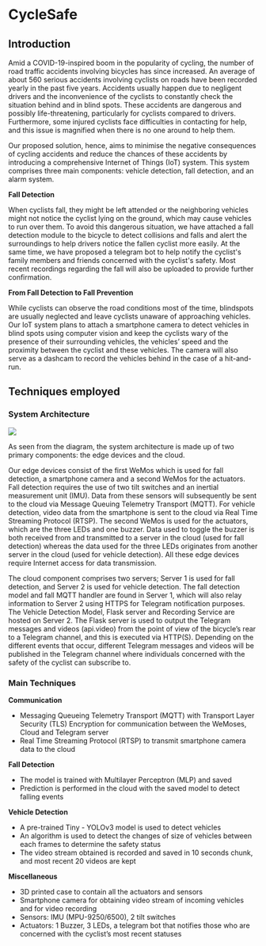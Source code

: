 # CycleSafe

## Introduction

Amid a COVID-19-inspired boom in the popularity of cycling, the number of road traffic accidents involving bicycles has since increased. An average of about 560 serious accidents involving cyclists on roads have been recorded yearly in the past five years. Accidents usually happen due to negligent drivers and the inconvenience of the cyclists to constantly check the situation behind and in blind spots. These accidents are dangerous and possibly life-threatening, particularly for cyclists compared to drivers. Furthermore, some injured cyclists face difficulties in contacting for help, and this issue is magnified when there is no one around to help them.

Our proposed solution, hence, aims to minimise the negative consequences of cycling accidents and reduce the chances of these accidents by introducing a comprehensive Internet of Things (IoT) system. This system comprises three main components: vehicle detection, fall detection, and an alarm system.

**Fall Detection**

When cyclists fall, they might be left attended or the neighboring vehicles might not notice the cyclist lying on the ground, which may cause vehicles to run over them. To avoid this dangerous situation, we have attached a fall detection module to the bicycle to detect collisions and falls and alert the surroundings to help drivers notice the fallen cyclist more easily. At the same time, we have proposed a telegram bot to help notify the cyclist's family members and friends concerned with the cyclist's safety. Most recent recordings regarding the fall will also be uploaded to provide further confirmation.

**From Fall Detection to Fall Prevention**

While cyclists can observe the road conditions most of the time, blindspots are usually neglected and leave cyclists unaware of approaching vehicles. Our IoT system plans to attach a smartphone camera to detect vehicles in blind spots using computer vision and keep the cyclists wary of the presence of their surrounding vehicles, the vehicles’ speed and the proximity between the cyclist and these vehicles. The camera will also serve as a dashcam to record the vehicles behind in the case of a hit-and-run.

## Techniques employed

### System Architecture

![](images/Aspose.Words.57d6fec9-9828-4ddc-b7db-1f1a93a7f7c4.002.png)

As seen from the diagram, the system architecture is made up of two primary components: the edge devices and the cloud.

Our edge devices consist of the first WeMos which is used for fall detection, a smartphone camera and a second WeMos for the actuators. Fall detection requires the use of two tilt switches and an inertial measurement unit (IMU). Data from these sensors will subsequently be sent to the cloud via Message Queuing Telemetry Transport (MQTT). For vehicle detection, video data from the smartphone is sent to the cloud via Real Time Streaming Protocol (RTSP). The second WeMos is used for the actuators, which are the three LEDs and one buzzer. Data used to toggle the buzzer is both received from and transmitted to a server in the cloud (used for fall detection) whereas the data used for the three LEDs originates from another server in the cloud (used for vehicle detection). All these edge devices require Internet access for data transmission.

The cloud component comprises two servers; Server 1 is used for fall detection, and Server 2 is used for vehicle detection. The fall detection model and fall MQTT handler are found in Server 1, which will also relay information to Server 2 using HTTPS for Telegram notification purposes. The Vehicle Detection Model, Flask server and Recording Service are hosted on Server 2. The Flask server is used to output the Telegram messages and videos (api.video) from the point of view of the bicycle’s rear to a Telegram channel, and this is executed via HTTP(S). Depending on the different events that occur, different Telegram messages and videos will be published in the Telegram channel where individuals concerned with the safety of the cyclist can subscribe to.

### Main Techniques

**Communication**

- Messaging Queueing Telemetry Transport (MQTT) with Transport Layer Security (TLS) Encryption for communication between the WeMoses, Cloud and Telegram server
- Real Time Streaming Protocol (RTSP) to transmit smartphone camera data to the cloud

**Fall Detection**

- The model is trained with Multilayer Perceptron (MLP) and saved
- Prediction is performed in the cloud with the saved model to detect falling events

**Vehicle Detection**

- A pre-trained Tiny - YOLOv3 model is used to detect vehicles
- An algorithm is used to detect the changes of size of vehicles between each frames to determine the safety status
- The video stream obtained is recorded and saved in 10 seconds chunk, and most recent 20 videos are kept

**Miscellaneous**

- 3D printed case to contain all the actuators and sensors
- Smartphone camera for obtaining video stream of incoming vehicles and for video recording
- Sensors: IMU (MPU-9250/6500), 2 tilt switches
- Actuators: 1 Buzzer, 3 LEDs, a telegram bot that notifies those who are concerned with the cyclist’s most recent statuses

